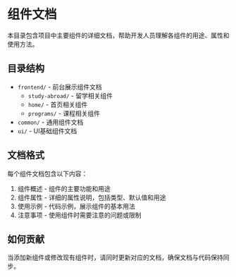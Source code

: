 # 组件文档

本目录包含项目中主要组件的详细文档，帮助开发人员理解各组件的用途、属性和使用方法。

## 目录结构

- `frontend/` - 前台展示组件文档
  - `study-abroad/` - 留学相关组件
  - `home/` - 首页相关组件
  - `programs/` - 课程相关组件
- `common/` - 通用组件文档
- `ui/` - UI基础组件文档

## 文档格式

每个组件文档包含以下内容：

1. 组件概述 - 组件的主要功能和用途
2. 组件属性 - 详细的属性说明，包括类型、默认值和用途
3. 使用示例 - 代码示例，展示组件的基本用法
4. 注意事项 - 使用组件时需要注意的问题或限制

## 如何贡献

当添加新组件或修改现有组件时，请同时更新对应的文档，确保文档与代码保持同步。
